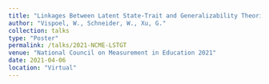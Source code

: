 ```yaml
---
title: "Linkages Between Latent State-Trait and Generalizability Theories"
author: "Vispoel, W., Schneider, W., Xu, G."
collection: talks
type: "Poster"
permalink: /talks/2021-NCME-LSTGT
venue: "National Council on Measurement in Education 2021"
date: 2021-04-06
location: "Virtual"
---
```



